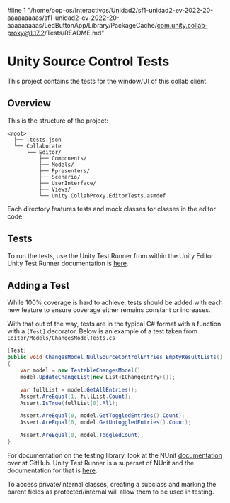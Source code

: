 #line 1 "/home/pop-os/Interactivos/Unidad2/sf1-unidad2-ev-2022-20-aaaaaaaaas/sf1-unidad2-ev-2022-20-aaaaaaaaas/LedButtonApp/Library/PackageCache/com.unity.collab-proxy@1.17.2/Tests/README.md"
# Unity Source Control Tests
This project contains the tests for the window/UI of this collab client.

## Overview
This is the structure of the project:
```none
<root>
  ├── .tests.json
  └── Collaborate
      └── Editor/
          ├── Components/
          ├── Models/
          ├── Ppresenters/
          ├── Scenario/
          ├── UserInterface/
          ├── Views/
          └── Unity.CollabProxy.EditorTests.asmdef
```

Each directory features tests and mock classes for classes in the editor code.

## Tests
To run the tests, use the Unity Test Runner from within the Unity Editor. Unity Test Runner documentation is [here](https://docs.unity3d.com/Manual/testing-editortestsrunner.html).

## Adding a Test
While 100% coverage is hard to achieve, tests should be added with each new feature to ensure coverage either remains constant or increases.

With that out of the way, tests are in the typical C# format with a function with a `[Test]` decorator. Below is an example of a test taken from `Editor/Models/ChangesModelTests.cs`
```csharp
[Test]
public void ChangesModel_NullSourceControlEntries_EmptyResultLists()
{
    var model = new TestableChangesModel();
    model.UpdateChangeList(new List<IChangeEntry>());

    var fullList = model.GetAllEntries();
    Assert.AreEqual(1, fullList.Count);
    Assert.IsTrue(fullList[0].All);

    Assert.AreEqual(0, model.GetToggledEntries().Count);
    Assert.AreEqual(0, model.GetUntoggledEntries().Count);

    Assert.AreEqual(0, model.ToggledCount);
}
```
For documentation on the testing library, look at the NUnit [documentation](https://github.com/nunit/docs/wiki/NUnit-Documentation) over at GitHub. Unity Test Runner is a superset of NUnit and the documentation for that is [here](https://docs.unity3d.com/Manual/testing-editortestsrunner.html).

To access private/internal classes, creating a subclass and marking the parent fields as protected/internal will allow them to be used in testing.
